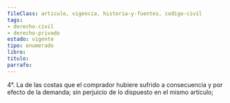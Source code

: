 ```yaml
---
fileClass: articulo, vigencia, historia-y-fuentes, codigo-civil
tags:
- derecho-civil
- derecho-privado
estado: vigente
tipo: enumerado
libro:
titulo:
parrafo:
---
```

4°. La de las costas que el comprador hubiere sufrido a consecuencia y por efecto de la demanda; sin perjuicio de lo dispuesto en el mismo artículo;